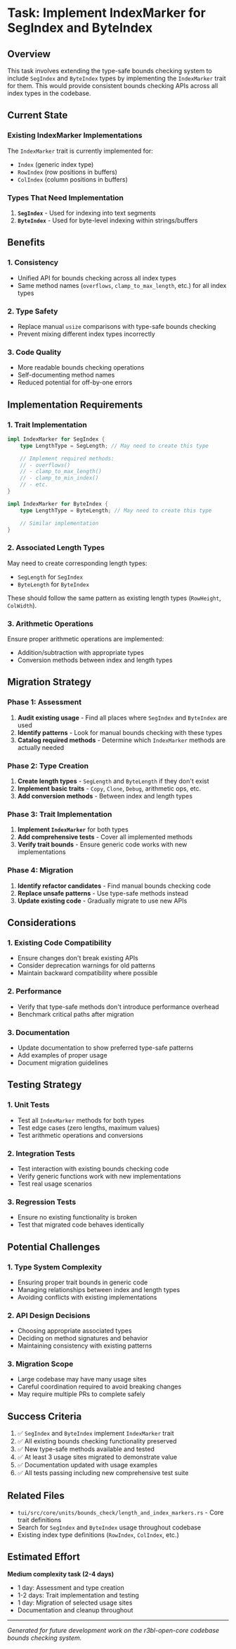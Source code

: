 # Task: Implement IndexMarker for SegIndex and ByteIndex

## Overview

This task involves extending the type-safe bounds checking system to include `SegIndex` and `ByteIndex` types by implementing the `IndexMarker` trait for them. This would provide consistent bounds checking APIs across all index types in the codebase.

## Current State

### Existing IndexMarker Implementations

The `IndexMarker` trait is currently implemented for:
- `Index` (generic index type)
- `RowIndex` (row positions in buffers)
- `ColIndex` (column positions in buffers)

### Types That Need Implementation

1. **`SegIndex`** - Used for indexing into text segments
2. **`ByteIndex`** - Used for byte-level indexing within strings/buffers

## Benefits

### 1. Consistency
- Unified API for bounds checking across all index types
- Same method names (`overflows`, `clamp_to_max_length`, etc.) for all index types

### 2. Type Safety
- Replace manual `usize` comparisons with type-safe bounds checking
- Prevent mixing different index types incorrectly

### 3. Code Quality
- More readable bounds checking operations
- Self-documenting method names
- Reduced potential for off-by-one errors

## Implementation Requirements

### 1. Trait Implementation

```rust
impl IndexMarker for SegIndex {
    type LengthType = SegLength; // May need to create this type

    // Implement required methods:
    // - overflows()
    // - clamp_to_max_length()
    // - clamp_to_min_index()
    // - etc.
}

impl IndexMarker for ByteIndex {
    type LengthType = ByteLength; // May need to create this type

    // Similar implementation
}
```

### 2. Associated Length Types

May need to create corresponding length types:
- `SegLength` for `SegIndex`
- `ByteLength` for `ByteIndex`

These should follow the same pattern as existing length types (`RowHeight`, `ColWidth`).

### 3. Arithmetic Operations

Ensure proper arithmetic operations are implemented:
- Addition/subtraction with appropriate types
- Conversion methods between index and length types

## Migration Strategy

### Phase 1: Assessment
1. **Audit existing usage** - Find all places where `SegIndex` and `ByteIndex` are used
2. **Identify patterns** - Look for manual bounds checking with these types
3. **Catalog required methods** - Determine which `IndexMarker` methods are actually needed

### Phase 2: Type Creation
1. **Create length types** - `SegLength` and `ByteLength` if they don't exist
2. **Implement basic traits** - `Copy`, `Clone`, `Debug`, arithmetic ops, etc.
3. **Add conversion methods** - Between index and length types

### Phase 3: Trait Implementation
1. **Implement `IndexMarker`** for both types
2. **Add comprehensive tests** - Cover all implemented methods
3. **Verify trait bounds** - Ensure generic code works with new implementations

### Phase 4: Migration
1. **Identify refactor candidates** - Find manual bounds checking code
2. **Replace unsafe patterns** - Use type-safe methods instead
3. **Update existing code** - Gradually migrate to use new APIs

## Considerations

### 1. Existing Code Compatibility
- Ensure changes don't break existing APIs
- Consider deprecation warnings for old patterns
- Maintain backward compatibility where possible

### 2. Performance
- Verify that type-safe methods don't introduce performance overhead
- Benchmark critical paths after migration

### 3. Documentation
- Update documentation to show preferred type-safe patterns
- Add examples of proper usage
- Document migration guidelines

## Testing Strategy

### 1. Unit Tests
- Test all `IndexMarker` methods for both types
- Test edge cases (zero lengths, maximum values)
- Test arithmetic operations and conversions

### 2. Integration Tests
- Test interaction with existing bounds checking code
- Verify generic functions work with new implementations
- Test real usage scenarios

### 3. Regression Tests
- Ensure no existing functionality is broken
- Test that migrated code behaves identically

## Potential Challenges

### 1. Type System Complexity
- Ensuring proper trait bounds in generic code
- Managing relationships between index and length types
- Avoiding conflicts with existing implementations

### 2. API Design Decisions
- Choosing appropriate associated types
- Deciding on method signatures and behavior
- Maintaining consistency with existing patterns

### 3. Migration Scope
- Large codebase may have many usage sites
- Careful coordination required to avoid breaking changes
- May require multiple PRs to complete safely

## Success Criteria

1. ✅ `SegIndex` and `ByteIndex` implement `IndexMarker` trait
2. ✅ All existing bounds checking functionality preserved
3. ✅ New type-safe methods available and tested
4. ✅ At least 3 usage sites migrated to demonstrate value
5. ✅ Documentation updated with usage examples
6. ✅ All tests passing including new comprehensive test suite

## Related Files

- `tui/src/core/units/bounds_check/length_and_index_markers.rs` - Core trait definitions
- Search for `SegIndex` and `ByteIndex` usage throughout codebase
- Existing index type definitions (`RowIndex`, `ColIndex`, etc.)

## Estimated Effort

**Medium complexity task (2-4 days)**
- 1 day: Assessment and type creation
- 1-2 days: Trait implementation and testing
- 1 day: Migration of selected usage sites
- Documentation and cleanup throughout

---

*Generated for future development work on the r3bl-open-core codebase bounds checking system.*